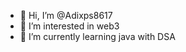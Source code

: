 - 👋 Hi, I’m @Adixps8617
- 👀 I’m interested in web3
- 🌱 I’m currently learning java with DSA 
<!---
Adixps8617/Adixps8617 is a ✨ special ✨ repository because its `README.md` (this file) appears on your GitHub profile.
You can click the Preview link to take a look at your changes.
--->
